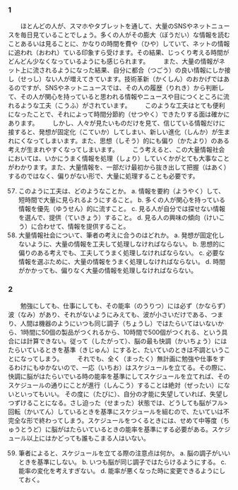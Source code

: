 ### 1
　　<span title="大部分">ほとんど</span>の人が、スマホやタブレットを通して、大量のSNSやネットニュースを毎日見ていることでしょう。多くの人がその<span title="庞大的">膨大（ぼうだい）な</span>情報を読むこと<span title="接续词，或者">あるいは</span>見ることに、<span title="Quite">かなり</span>の時間を費や（ひや）していて、ネットの情報に追われ（おわれ）ている印象<span title="甚至">すら</span>受けます。その結果、<span title="踏踏实实">じっくり</span>考える時間がどんどん少なくなっているようにも感じ<span title="可能性">られ</span>ます。
　　また、大量の情報がネット上に流される<span title="变化的产生">ようになった</span>結果、自分に都合（つごう）の良い情報に<span title="しか…ない，表示只，仅仅">しか</span>接し（せっし）ない人が増えてきています。技術革新（かくしん）の<span title="多亏">おかげで</span>はあるのですが、SNSやネットニュースでは、その人の<span title="历史记录">履歴（りれき）</span>から判断して、その人が関心を持っていると思われる情報やニュースや<span title="映入眼帘,醒目的">目につく</span>ところに流れるような工夫（こうふ）が<span title="正在进行，被做">されています</span>。
　　このような工夫はとても便利になったことで、<span title="因此">それによって</span>時間<span title="方面">分</span>節約（せつやく）でき<span title="有时可以">たりする</span>面は確かにあります。
　　しかし、人々が見たいものだけを見て、信じている情報だけに接すると、発想が固定化（こていか）してしまい、新しい進化（しんか）が生まれ<span title="最终变成……（但带有遗憾或意外）">にくなってしまいます</span>。また、思想（しそう）的にも偏り（かたより）のある考えが生まれやすくなってしまいます。
　　こう考えると、この大量情報社会においては、<span title="如何">いかに</span><span title="顺利地">うまく</span>情報を処理（しょり）していくかがとても大事なことがわかります。また、大量情報を、一部だけ<span title="从一开始">最初から</span><span title="抽出、提取">抜き出し</span>て<span title="掌握、理解">把握（はあく）</span>する<span title="否定">のではなく</span>、偏りがない形で、大量に処理することも必要です。

57. このように<span title="下功夫，花心思">工夫</span>は、どのようなことか。
a. 情報を<span title="概括地说">要約（ようやく）して</span>、短時間で大量に見られるようにすること。
b. 多くの人が関心を持っている情報を優先（ゆうせん）的に流すこと。
c. 見る人が自分では探せない情報を選んで、提供（ていきょう）すること。
d. 見る人の興味の傾向（けいこう）に合わせて、情報を提供すること。
58. 大量情報社会について、筆者の考えに合うのはどれか。
a. 発想が固定化しないように、大量の情報を工夫して処理しなければならない。
b. 思想的に偏りのある考えでも、工夫して<span title="巧妙地、妥善地">うまく</span>処理しなければならない。
c. 必要な情報を選ぶために、大量の情報をうまく処理しなければならない。
d. 時間がかかっても、偏りなく大量の情報を処理しなければならない。

### 2
　　勉強<span title="无论是">にしても</span>、仕事にしても、その<span title="效率">能率（のうりつ）</span>には必ず（かならず）波（なみ）が<span title="あって,表示并列">あり</span>、それがない<span title="看起来好像">ようにみえ</span><span title="即使">ても</span>、波が小さいだけである、<span title="也就是说">つまり</span>、人間は機器のようにいつも同じ調子（ちょうし）ではたらいて<span title="否定形式，表示“不能、不会”">はいない</span>から、1時間に50個の製品がつくれるから、10時間で500個がつくれる、という<span title="情况">具合</span>には計算できない。<span title="因此">従って（したがって）</span>、脳の最も<span title="顺利">快調（かいちょう）</span>にはたらいているときを基準（きじゅん）にする<span title="如果">と</span>、たいていのときは<span title="不顺利">不調</span>ということになってしまう。
　　<span title="即使如此">それでも</span>、全く（まったく）無計画に勉強や仕事をする<span title="日语中表示“无法做某事”的惯用表达，强调因客观原因或情理上无法实现。">わけにもゆかない</span><span title="因为">ので</span>、<span title="姑且，暂且">一応（いちお）</span>はスケジュールを立てる。その際に、快調に脳がはたらいでいる時の能率を基準にしてスケジュールを立てれば、そのスケジュールの通りにことが進行（しんこう）することは絶対（ぜったい）にない<span title="也可以说">といってもいい</span>。 <span title="每次">その度に（たびに）、</span>自分の才能に失望していれば、失望しつずけることになる。<span title="意为“紧迫的”“迫在眉睫的”，强调时间或事态的紧张性。">さし迫った（せまった）</span>状態では、どうしても脳が<span title="full">フル</span>>回転（かいてん）しているときを基準にスケジュールを<span title="制定">組む</span>ので、たいていは不完全な形で終わってしまう。スケジュールをつくるときには、<span title="至少">せめて</span>中等度（ちゅうとうど）に脳がはたらいているときの能率を基準にする必要がある。スケジュール<span title="表示“超出……范围”">以上</span>には<span title="动词，原形为「かどる」，意为“进展”“推进”，此处为可能形「かどる」的否定（「かどっても」），即“即使无法推进”。">かどっても</span><span title="‌誰も…いない‌, 双重否定结构，强调“没有人会……”">誰も</span><span title="意为“受阻”“卡住”，常与「人」搭配，表示“人陷入困境”。">こまる</span>人はいない。

59. 筆者によると、スケジュールを立てる際の注意点は何か。
a. 脳の調子がいいときを基準にしない。
b. いつも脳が同じ調子ではたらける<span title="努力做到">ようにする</span>。
c. 能率の変化を考え<span title="过份">すぎない</span>。
d. 能率が悪くなった時に変更できるようにしておく。

